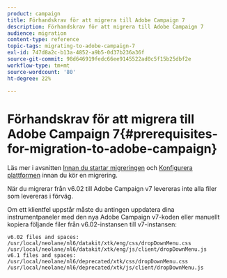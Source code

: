 ```yaml
---
product: campaign
title: Förhandskrav för att migrera till Adobe Campaign 7
description: Förhandskrav för att migrera till Adobe Campaign 7
audience: migration
content-type: reference
topic-tags: migrating-to-adobe-campaign-7
exl-id: 747d8a2c-b13a-4852-a9b5-0d37b236a36f
source-git-commit: 98d646919fedc66ee9145522ad0c5f15b25dbf2e
workflow-type: tm+mt
source-wordcount: '80'
ht-degree: 22%

---
```


# Förhandskrav för att migrera till Adobe Campaign 7{#prerequisites-for-migration-to-adobe-campaign}

Läs mer i avsnitten [Innan du startar migreringen](../../migration/using/before-starting-migration.md) och [Konfigurera plattformen](../../migration/using/configuring-your-platform.md) innan du kör en migrering.

När du migrerar från v6.02 till Adobe Campaign v7 levereras inte alla filer som levereras i förväg.

Om ett klientfel uppstår måste du antingen uppdatera dina instrumentpaneler med den nya Adobe Campaign v7-koden eller manuellt kopiera följande filer från v6.02-instansen till v7-instansen:

```
v6.02 files and spaces:
/usr/local/neolane/nl6/datakit/xtk/eng/css/dropDownMenu.css
/usr/local/neolane/nl6/datakit/xtk/eng/js/client/dropDownMenu.js
v6.1 files and spaces:
/usr/local/neolane/nl6/deprecated/xtk/css/dropDownMenu.css
/usr/local/neolane/nl6/deprecated/xtk/js/client/dropDownMenu.js  
```
